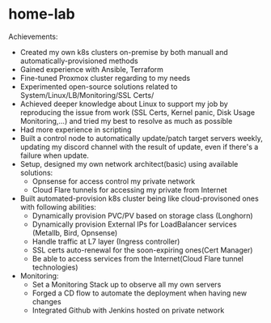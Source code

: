 # home-lab
Achievements:
+ Created my own k8s clusters on-premise by both manuall and automatically-provisioned methods
+ Gained experience with Ansible, Terraform
+ Fine-tuned Proxmox cluster regarding to my needs
+ Experimented open-source solutions related to System/Linux/LB/Monitoring/SSL Certs/
+ Achieved deeper knowledge about Linux to support my job by reproducing the issue from work (SSL Certs, Kernel panic, Disk Usage Monitoring,...) and tried my best to resolve as much as possible
+ Had more experience in scripting
+ Built a control node to automatically update/patch target servers weekly, updating my discord channel with the result of update, even if there's a failure when update.
+ Setup, designed my own network architect(basic) using available solutions:
    + Opnsense for access control my private network
    + Cloud Flare tunnels for accessing my private from Internet
+ Built automated-provision k8s cluster being like cloud-provisoned ones with following abilities:
    + Dynamically provision PVC/PV based on storage class (Longhorn)
    + Dynamically provision External IPs for LoadBalancer services (Metallb, Bird, Opnsense)
    + Handle traffic at L7 layer (Ingress controller)
    + SSL certs auto-renewal for the soon-expiring ones(Cert Manager)
    + Be able to access services from the Internet(Cloud Flare tunnel technologies)
+ Monitoring:
    + Set a Monitoring Stack up to observe all my own servers
    + Forged a CD flow to automate the deployment when having new changes
    + Integrated Github with Jenkins hosted on private network

